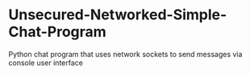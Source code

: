 # Unsecured-Networked-Simple-Chat-Program
Python chat program that uses network sockets to send messages via console user interface

